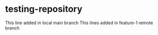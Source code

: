 # testing-repository

This line added in local main branch
This lines added in feature-1 remote branch
